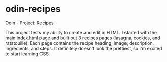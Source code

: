 # odin-recipes
Odin - Project: Recipes

This project tests my ability to create and edit in HTML. I started with the main index.html page and built out 3 recipes pages (lasagna, cookies, and ratatouille). Each page contains the recipe heading,  image, description, ingredients, and steps. It definitely doesn't look the prettiest, so I'm excited to start learning CSS.
